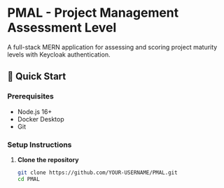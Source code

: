 # PMAL - Project Management Assessment Level

A full-stack MERN application for assessing and scoring project maturity levels with Keycloak authentication.

## 🚀 Quick Start

### Prerequisites
- Node.js 16+
- Docker Desktop
- Git

### Setup Instructions

1. **Clone the repository**
   ```bash
   git clone https://github.com/YOUR-USERNAME/PMAL.git
   cd PMAL

